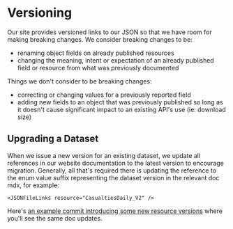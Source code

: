 # Versioning

Our site provides versioned links to our JSON so that we have room for making breaking changes. We consider breaking changes to be:

- renaming object fields on already published resources
- changing the meaning, intent or expectation of an already published field or resource from what was previously documented

Things we don't consider to be breaking changes:

- correcting or changing values for a previously reported field
- adding new fields to an object that was previously published so long as it doesn't cause significant impact to an existing API's use (ie: download size)

## Upgrading a Dataset

When we issue a new version for an existing dataset, we update all references in our website documentation to the latest version to encourage migration. Generally, all that's required there is updating the reference to the enum value suffix representing the dataset version in the relevant doc mdx, for example:

`<JSONFileLinks resource="CasualtiesDaily_V2" />`

Here's [an example commit introducing some new resource versions](https://github.com/TechForPalestine/palestine-datasets/commit/b917024fd9097a8252c3e72c677722d5a8ed3cea#diff-34968d9c05a688d2db5c00cd46a15c4f503a4bd35e0b9eb0519e28c1aa21e499L2) where you'll see the same doc updates.
